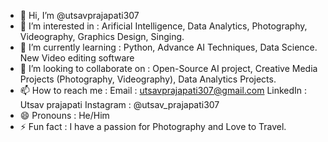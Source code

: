 - 👋 Hi, I’m @utsavprajapati307
- 👀 I’m interested in : Arificial Intelligence, Data Analytics, Photography, Videography, Graphics Design, Singing.
- 🌱 I’m currently learning :
  Python, 
  Advance AI Techniques, 
  Data Science.
  New Video editing software
- 💞️ I’m looking to collaborate on :
  Open-Source AI project, 
  Creative Media Projects (Photography, Videography), 
  Data Analytics Projects.
- 📫 How to reach me :
  Email : utsavprajapati307@gmail.com 
  LinkedIn : Utsav prajapati 
  Instagram : @utsav_prajapati307
- 😄 Pronouns :
  He/Him
- ⚡ Fun fact :
  I have a passion for Photography and Love to Travel.

<!---
utsavprajapati307/utsavprajapati307 is a ✨ special ✨ repository because its `README.md` (this file) appears on your GitHub profile.
You can click the Preview link to take a look at your changes.
--->
